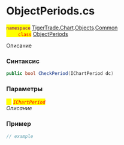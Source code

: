 
# ObjectPeriods.cs
<mark style="color:purple;">`namespace`</mark> [TigerTrade.Chart](../../../../../TigerTrade.Chart.md).[Objects](../../../../../TigerTrade.Chart/Objects.md).[Common](../../../../../TigerTrade.Chart/Objects/Common.md)  
<mark style="color:red;">&nbsp;&nbsp;&nbsp;&nbsp;&nbsp;&nbsp;&nbsp;&nbsp;`class`</mark> [ObjectPeriods](../../ObjectPeriods.cs.md)

Описание

### Синтаксис
```csharp
public bool CheckPeriod(IChartPeriod dc)
```
### Параметры  
<mark style="color:yellow;">`dc`</mark> <mark style="color:red;">*`IChartPeriod`*</mark>  
 *Описание*  
  


### Пример  
```csharp
// example
```
                    
                    